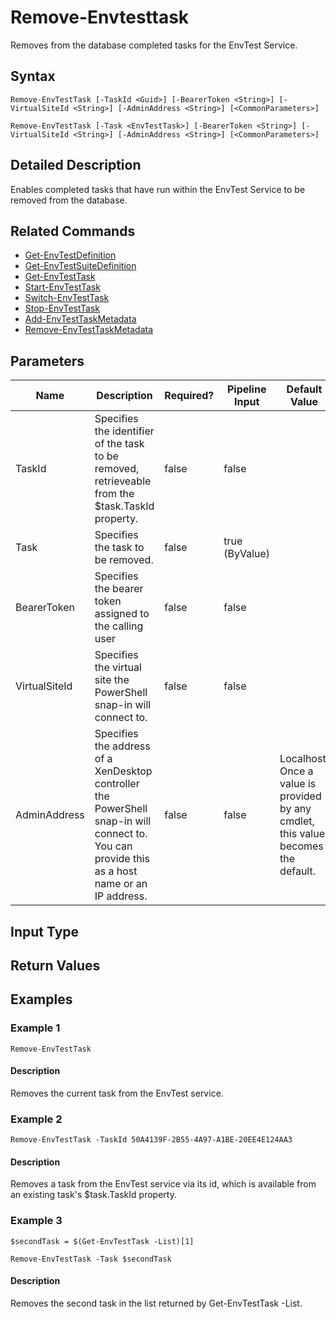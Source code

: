 ﻿
# Remove-Envtesttask
Removes from the database completed tasks for the EnvTest Service.
## Syntax
```
Remove-EnvTestTask [-TaskId <Guid>] [-BearerToken <String>] [-VirtualSiteId <String>] [-AdminAddress <String>] [<CommonParameters>]

Remove-EnvTestTask [-Task <EnvTestTask>] [-BearerToken <String>] [-VirtualSiteId <String>] [-AdminAddress <String>] [<CommonParameters>]
```
## Detailed Description
Enables completed tasks that have run within the EnvTest Service to be removed from the database.


## Related Commands

* [Get-EnvTestDefinition](../Get-EnvTestDefinition/)
* [Get-EnvTestSuiteDefinition](../Get-EnvTestSuiteDefinition/)
* [Get-EnvTestTask](../Get-EnvTestTask/)
* [Start-EnvTestTask](../Start-EnvTestTask/)
* [Switch-EnvTestTask](../Switch-EnvTestTask/)
* [Stop-EnvTestTask](../Stop-EnvTestTask/)
* [Add-EnvTestTaskMetadata](../Add-EnvTestTaskMetadata/)
* [Remove-EnvTestTaskMetadata](../Remove-EnvTestTaskMetadata/)
## Parameters
| Name   | Description | Required? | Pipeline Input | Default Value |
| --- | --- | --- | --- | --- |
| TaskId | Specifies the identifier of the task to be removed, retrieveable from the \$task.TaskId property. | false | false |  |
| Task | Specifies the task to be removed. | false | true (ByValue) |  |
| BearerToken | Specifies the bearer token assigned to the calling user | false | false |  |
| VirtualSiteId | Specifies the virtual site the PowerShell snap-in will connect to. | false | false |  |
| AdminAddress | Specifies the address of a XenDesktop controller the PowerShell snap-in will connect to. You can provide this as a host name or an IP address. | false | false | Localhost. Once a value is provided by any cmdlet, this value becomes the default. |

## Input Type

### 

## Return Values

### 

## Examples

### Example 1
```
Remove-EnvTestTask
```
#### Description
Removes the current task from the EnvTest service.
### Example 2
```
Remove-EnvTestTask -TaskId 50A4139F-2B55-4A97-A1BE-20EE4E124AA3
```
#### Description
Removes a task from the EnvTest service via its id, which is available from an existing task's \$task.TaskId property.
### Example 3
```
$secondTask = $(Get-EnvTestTask -List)[1]

Remove-EnvTestTask -Task $secondTask
```
#### Description
Removes the second task in the list returned by Get-EnvTestTask -List.
